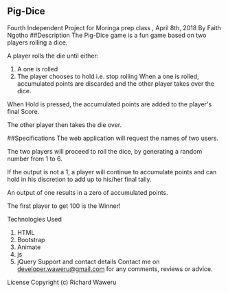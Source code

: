 ## Pig-Dice
Fourth Independent Project for Moringa prep class , April 8th, 2018
By Faith Ngotho
##Description
The Pig-Dice game is a fun game based on two players rolling a dice.

A player rolls the die until either:

1. A one is rolled
2. The player chooses to hold i.e. stop rolling
When a one is rolled, accumulated points are discarded and the other player takes over the dice.

When Hold is pressed, the accumulated points are added to the player's final Score.

The other player then takes the die over.

##Specifications
The web application will request the names of two users.

The two players will proceed to roll the dice, by generating a random number from 1 to 6.

If the output is not a 1, a player will continue to accumulate points and can hold in his discretion to add up to his/her final tally.

An output of one results in a zero of accumulated points.

The first player to get 100 is the Winner!

Technologies Used
1. HTML
2. Bootstrap
3. Animate
4. js
5. jQuery
Support and contact details
Contact me on developer.waweru@gmail.com for any comments, reviews or advice.

License
Copyright (c) Richard Waweru

